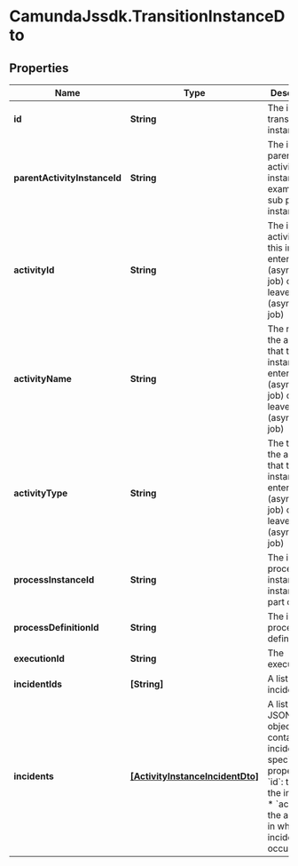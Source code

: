 # CamundaJssdk.TransitionInstanceDto

## Properties

Name | Type | Description | Notes
------------ | ------------- | ------------- | -------------
**id** | **String** | The id of the transition instance. | [optional] 
**parentActivityInstanceId** | **String** | The id of the parent activity instance, for example a sub process instance. | [optional] 
**activityId** | **String** | The id of the activity that this instance enters (asyncBefore job) or leaves (asyncAfter job) | [optional] 
**activityName** | **String** | The name of the activity that this instance enters (asyncBefore job) or leaves (asyncAfter job) | [optional] 
**activityType** | **String** | The type of the activity that this instance enters (asyncBefore job) or leaves (asyncAfter job) | [optional] 
**processInstanceId** | **String** | The id of the process instance this instance is part of. | [optional] 
**processDefinitionId** | **String** | The id of the process definition. | [optional] 
**executionId** | **String** | The execution id. | [optional] 
**incidentIds** | **[String]** | A list of incident ids. | [optional] 
**incidents** | [**[ActivityInstanceIncidentDto]**](ActivityInstanceIncidentDto.md) | A list of JSON objects containing incident specific properties: * &#x60;id&#x60;: the id of the incident * &#x60;activityId&#x60;: the activity id in which the incident occurred | [optional] 


